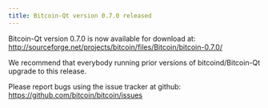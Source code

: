 ```yaml
---
title: Bitcoin-Qt version 0.7.0 released
---
```

Bitcoin-Qt version 0.7.0 is now available for download at:
<http://sourceforge.net/projects/bitcoin/files/Bitcoin/bitcoin-0.7.0/>

We recommend that everybody running prior versions of bitcoind/Bitcoin-Qt
upgrade to this release.

Please report bugs using the issue tracker at github:
<https://github.com/bitcoin/bitcoin/issues>

